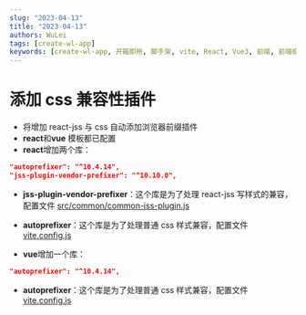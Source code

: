 ```yaml
---
slug: "2023-04-13"
title: "2023-04-13"
authors: WuLei
tags: [create-wl-app]
keywords: [create-wl-app, 开箱即用, 脚手架, vite, React, Vue3, 前端, 前端框架, 前端开发, 前端开发工具]
---
```


# 添加 css 兼容性插件

- 将增加 react-jss 与 css 自动添加浏览器前缀插件
- **react**和**vue** 模板都已配置
- **react**增加两个库：

```package.json
"autoprefixer": "^10.4.14",
"jss-plugin-vendor-prefixer": "^10.10.0",
```

- **jss-plugin-vendor-prefixer**：这个库是为了处理 react-jss 写样式的兼容，配置文件 [src/common/common-jss-plugin.js](https://gitee.com/whyfail/vite_react_init/blob/master/src/common/common-jss-plugin.js)
- **autoprefixer**：这个库是为了处理普通 css 样式兼容，配置文件 [vite.config.js](https://gitee.com/whyfail/vite_react_init/blob/master/vite.config.js)

- **vue**增加一个库：

```package.json
"autoprefixer": "^10.4.14",
```

- **autoprefixer**：这个库是为了处理普通 css 样式兼容，配置文件 [vite.config.js](https://gitee.com/whyfail/vite_vue_init/blob/master/vite.config.js)
